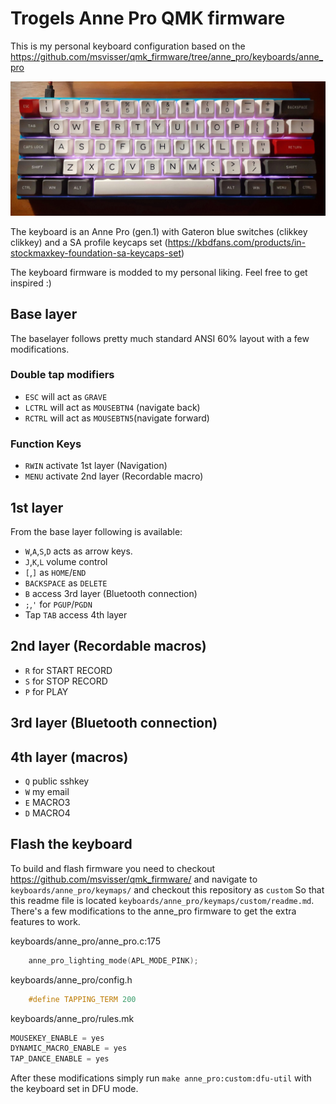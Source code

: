 # Trogels Anne Pro QMK firmware

This is my personal keyboard configuration based on the https://github.com/msvisser/qmk_firmware/tree/anne_pro/keyboards/anne_pro

![](thekeyboard.jpg)

The keyboard is an Anne Pro (gen.1) with Gateron blue switches (clikkey clikkey) and a SA profile keycaps set (https://kbdfans.com/products/in-stockmaxkey-foundation-sa-keycaps-set) 

The keyboard firmware is modded to my personal liking. Feel free to get inspired :)


## Base layer

The baselayer follows pretty much standard ANSI 60% layout with a few modifications.

### Double tap modifiers
- `ESC` will act as `GRAVE`
- `LCTRL` will act as `MOUSEBTN4` (navigate back)
- `RCTRL` will act as `MOUSEBTN5`(navigate forward)

### Function Keys 
- `RWIN` activate 1st layer (Navigation)
- `MENU` activate 2nd layer (Recordable macro)
 
## 1st layer

From the base layer following is available:
 
 - `W`,`A`,`S`,`D` acts as arrow keys.
 - `J`,`K`,`L` volume control
 - `[`,`]` as `HOME`/`END`
 - `BACKSPACE` as `DELETE`
 - `B` access 3rd layer (Bluetooth connection)
 - `;`,`'` for `PGUP`/`PGDN`
 - Tap `TAB` access 4th layer
 
## 2nd layer (Recordable macros)
 
- `R` for START RECORD
- `S` for STOP RECORD
- `P` for PLAY

## 3rd layer (Bluetooth connection)
  
## 4th layer (macros)
- `Q` public sshkey
- `W` my email
- `E` MACRO3
- `D` MACRO4


## Flash the keyboard

To build and flash firmware you need to checkout  https://github.com/msvisser/qmk_firmware/
and navigate to `keyboards/anne_pro/keymaps/` and checkout this repository as `custom` So that this readme file is located `keyboards/anne_pro/keymaps/custom/readme.md`. There's a few modifications to the anne_pro firmware to get the extra features to work.

keyboards/anne_pro/anne_pro.c:175 
```cpp
    anne_pro_lighting_mode(APL_MODE_PINK);
```
keyboards/anne_pro/config.h 
```cpp
    #define TAPPING_TERM 200
```

keyboards/anne_pro/rules.mk
```cpp
MOUSEKEY_ENABLE = yes
DYNAMIC_MACRO_ENABLE = yes
TAP_DANCE_ENABLE = yes
```

After these modifications simply run `make anne_pro:custom:dfu-util` with the keyboard set in DFU mode.